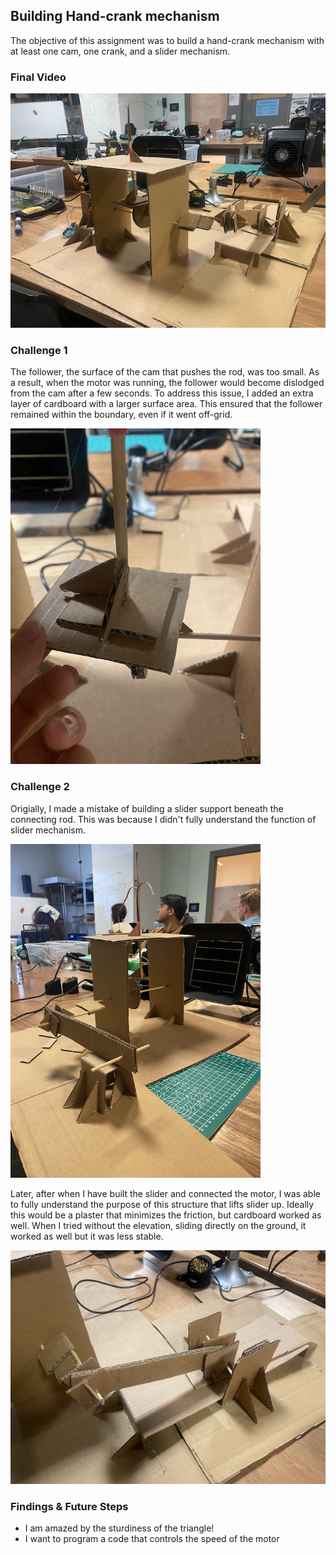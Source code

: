 ## Building Hand-crank mechanism
The objective of this assignment was to build a hand-crank mechanism with at least one cam, one crank, and a slider mechanism.

### Final Video
[![IMAGE ALT TEXT HERE](images/final_crank.png)](https://youtu.be/l0Lp0_8teL8)

### Challenge 1
The follower, the surface of the cam that pushes the rod, was too small. As a result, when the motor was running, the follower would become dislodged from the cam after a few seconds. To address this issue, I added an extra layer of cardboard with a larger surface area. This ensured that the follower remained within the boundary, even if it went off-grid.

<img src="images/2.png" width="400">

### Challenge 2
Origially, I made a mistake of building a slider support beneath the connecting rod. This was because I didn't fully understand the function of slider mechanism. 

<img src="images/6.png" width="400">

Later, after when I have built the slider and connected the motor, I was able to fully understand the purpose of this structure that lifts slider up. Ideally this would be a plaster that minimizes the friction, but cardboard worked as well. When I tried without the elevation, sliding directly on the ground, it worked as well but it was less stable. 

<img src="images/1.png" width="600">

### Findings & Future Steps
- I am amazed by the sturdiness of the triangle!
- I want to program a code that controls the speed of the motor 
